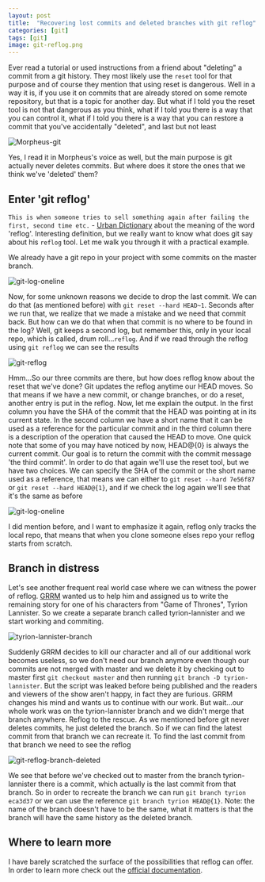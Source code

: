 ```yaml
---
layout: post
title:  "Recovering lost commits and deleted branches with git reflog"
categories: [git]
tags: [git]
image: git-reflog.png
---
```


Ever read a tutorial or used instructions from a friend about "deleting" a commit from a git history. They most likely use the `reset` tool for that purpose and of course they mention that using reset is dangerous. Well in a way it is, if you use it on commits that are already stored on some remote repository, but that is a topic for another day. But what if I told you the reset tool is not that dangerous as you think, what if I told you there is a way that you can control it, what if I told you there is a way that you can restore a commit that you've accidentally "deleted", and last but not least

![Morpheus-git](https://monosnap.com/file/YZj7glV6Am03eLTynUiHGgPpmbyPP9.png)

Yes, I read it in Morpheus's voice as well, but the main purpose is git actually never deletes commits. But where does it store the ones that we think we've 'deleted' them?

## Enter 'git reflog'

`This is when someone tries to sell something again after failing the first, second time etc.` - [Urban Dictionary][urban-dictionary] about the meaning of the word 'reflog'. Interesting definition, but we really want to know what does git say about his `reflog` tool. Let me walk you through it with a practical example. 

We already have a git repo in your project with some commits on the master branch.

![git-log-oneline](https://monosnap.com/file/OsHp0dKg4LC2QXMFxBYL283B3l0mJc.png "git log --pretty=oneline")

Now, for some unknown reasons we decide to drop the last commit. We can do that (as mentioned before) with `git reset --hard HEAD~1`. Seconds after we run that, we realize that we made a mistake and we need that commit back. But how can we do that when that commit is no where to be found in the log? Well, git keeps a second log, but remember this, only in your local repo, which is called, drum roll...`reflog`. And if we read through the reflog using `git reflog` we can see the results

![git-reflog](https://monosnap.com/file/qHkLvyD5NmgbzM7ncU7lgIgBQ9kvfA.png "git reflog")

Hmm...So our three commits are there, but how does reflog know about the reset that we've done? Git updates the reflog anytime our HEAD moves. So that means if we have a new commit, or change branches, or do a reset, another entry is put in the reflog. Now, let me explain the output. In the first column you have the SHA of the commit that the HEAD was pointing at in its current state. In the second column we have a short name that it can be used as a reference for the particular commit and in the third column there is a description of the operation that caused the HEAD to move. One quick note that some of you may have noticed by now, HEAD@{0} is always the current commit. Our goal is to return the commit with the commit message 'the third commit'. In order to do that again we'll use the reset tool, but we have two choices. We can specify the SHA of the commit or the short name used as a reference, that means we can either to `git reset --hard 7e56f87` or `git reset --hard HEAD@{1}`, and if we check the log again we'll see that it's the same as before

![git-log-oneline](https://monosnap.com/file/OsHp0dKg4LC2QXMFxBYL283B3l0mJc.png "git log --pretty=oneline")

I did mention before, and I want to emphasize it again, reflog only tracks the local repo, that means that when you clone someone elses repo your reflog starts from scratch.

## Branch in distress

Let's see another frequent real world case where we can witness the power of reflog. [GRRM][george-martin] wanted us to help him and assigned us to write the remaining story for one of his characters from "Game of Thrones", Tyrion Lannister. So we create a separate branch called tyrion-lannister and we start working and commiting. 

![tyrion-lannister-branch](https://monosnap.com/file/gDu8GjoisrB80MNm5MmZzb5KyjWB2e.png "git log --pretty=oneline")

Suddenly GRRM decides to kill our character and all of our additional work becomes useless, so we don't need our branch anymore even though our commits are not merged with master and we delete it by checking out to master first `git checkout master` and then running `git branch -D tyrion-lannister`. But the script was leaked before being published and the readers and viewers of the show aren't happy, in fact they are furious. GRRM changes his mind and wants us to continue with our work. But wait...our whole work was on the tyrion-lannister branch and we didn't merge that branch anywhere. Reflog to the rescue. As we mentioned before git never deletes commits, he just deleted the branch. So if we can find the latest commit from that branch we can recreate it. To find the last commit from that branch we need to see the reflog

![git-reflog-branch-deleted](https://monosnap.com/file/NOhKq8qfEURyFrEv4JJ3zWvaX5Sc4K.png "git reflog")

We see that before we've checked out to master from the branch tyrion-lannister there is a commit, which actually is the last commit from that branch. So in order to recreate the branch we can run `git branch tyrion eca3d37` or we can use the reference `git branch tyrion HEAD@{1}`. Note: the name of the branch doesn't have to be the same, what it matters is that the branch will have the same history as the deleted branch.

## Where to learn more

I have barely scratched the surface of the possibilities that reflog can offer. In order to learn more check out the [official documentation](https://git-scm.com/docs/git-reflog).


[urban-dictionary]:      http://www.urbandictionary.com/define.php?term=Reflog&defid=6923465#image-6923465
[george-martin]:         https://en.wikipedia.org/wiki/George_R._R._Martin



